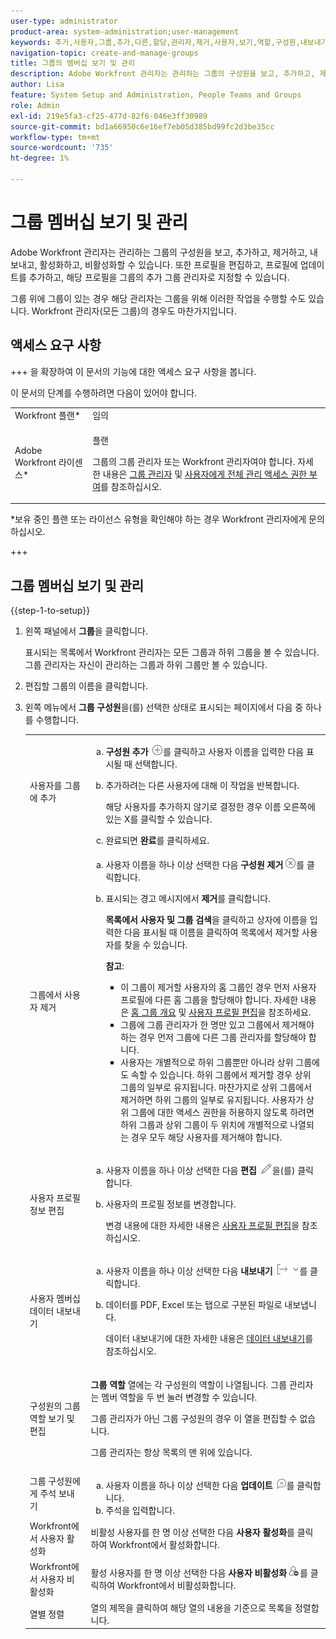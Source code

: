 ```yaml
---
user-type: administrator
product-area: system-administration;user-management
keywords: 추가,사용자,그룹,추가,다른,할당,관리자,제거,사용자,보기,역할,구성원,내보내기,멤버십,데이터
navigation-topic: create-and-manage-groups
title: 그룹의 멤버십 보기 및 관리
description: Adobe Workfront 관리자는 관리하는 그룹의 구성원을 보고, 추가하고, 제거하고, 내보내고, 활성화하고, 비활성화할 수 있습니다. 또한 프로필을 편집하고, 프로필에 업데이트를 추가하고, 해당 프로필을 그룹의 추가 그룹 관리자로 지정할 수 있습니다.
author: Lisa
feature: System Setup and Administration, People Teams and Groups
role: Admin
exl-id: 219e5fa3-cf25-477d-82f6-046e3ff30989
source-git-commit: bd1a66950c6e16ef7eb05d385bd99fc2d3be35cc
workflow-type: tm+mt
source-wordcount: '735'
ht-degree: 1%

---
```


# 그룹 멤버십 보기 및 관리

Adobe Workfront 관리자는 관리하는 그룹의 구성원을 보고, 추가하고, 제거하고, 내보내고, 활성화하고, 비활성화할 수 있습니다. 또한 프로필을 편집하고, 프로필에 업데이트를 추가하고, 해당 프로필을 그룹의 추가 그룹 관리자로 지정할 수 있습니다.

그룹 위에 그룹이 있는 경우 해당 관리자는 그룹을 위해 이러한 작업을 수행할 수도 있습니다. Workfront 관리자(모든 그룹)의 경우도 마찬가지입니다.

## 액세스 요구 사항

+++ 을 확장하여 이 문서의 기능에 대한 액세스 요구 사항을 봅니다.

이 문서의 단계를 수행하려면 다음이 있어야 합니다.

<table style="table-layout:auto"> 
 <col> 
 <col> 
 <tbody> 
  <tr> 
   <td role="rowheader">Workfront 플랜*</td> 
   <td>임의</td> 
  </tr> 
  <tr> 
   <td role="rowheader">Adobe Workfront 라이센스*</td> 
   <td> <p>플랜 </p> <p>그룹의 그룹 관리자 또는 Workfront 관리자여야 합니다. 자세한 내용은 <a href="../../../administration-and-setup/manage-groups/group-roles/group-administrators.md" class="MCXref xref">그룹 관리자</a> 및 <a href="../../../administration-and-setup/add-users/configure-and-grant-access/grant-a-user-full-administrative-access.md" class="MCXref xref">사용자에게 전체 관리 액세스 권한 부여</a>를 참조하십시오.</p> </td> 
  </tr> 
 </tbody> 
</table>

&#42;보유 중인 플랜 또는 라이선스 유형을 확인해야 하는 경우 Workfront 관리자에게 문의하십시오.

+++

## 그룹 멤버십 보기 및 관리

{{step-1-to-setup}}

1. 왼쪽 패널에서 **그룹**&#x200B;을 클릭합니다.

   표시되는 목록에서 Workfront 관리자는 모든 그룹과 하위 그룹을 볼 수 있습니다. 그룹 관리자는 자신이 관리하는 그룹과 하위 그룹만 볼 수 있습니다.

1. 편집할 그룹의 이름을 클릭합니다.
1. 왼쪽 메뉴에서 **그룹 구성원**&#x200B;을(를) 선택한 상태로 표시되는 페이지에서 다음 중 하나를 수행합니다.

   <table style="table-layout:auto"> 
    <col> 
    <col> 
    <tbody> 
     <tr> 
      <td role="rowheader">사용자를 그룹에 추가</td> 
      <td> 
       <ol style="list-style-type: lower-alpha;"> 
        <li value="1"><strong>구성원 추가</strong> <img src="assets/add-icon-plus-in-circle.png">를 클릭하고 사용자 이름을 입력한 다음 표시될 때 선택합니다.</li> 
        <li value="2"> <p>추가하려는 다른 사용자에 대해 이 작업을 반복합니다.</p> <p>해당 사용자를 추가하지 않기로 결정한 경우 이름 오른쪽에 있는 X를 클릭할 수 있습니다.</p> </li> 
        <li value="3">완료되면 <strong>완료</strong>를 클릭하세요.</li> 
       </ol> </td> 
     </tr> 
     <tr> 
      <td role="rowheader">그룹에서 사용자 제거</td> 
      <td> 
       <ol style="list-style-type: lower-alpha;"> 
        <li value="1">사용자 이름을 하나 이상 선택한 다음 <strong>구성원 제거</strong><img src="assets/remove-icon---x-in-circle.png">를 클릭합니다.</li> 
        <li value="2"> <p>표시되는 경고 메시지에서 <strong>제거</strong>를 클릭합니다.</p> <p><strong>목록에서 사용자 및 그룹 검색</strong>을 클릭하고 상자에 이름을 입력한 다음 표시될 때 이름을 클릭하여 목록에서 제거할 사용자를 찾을 수 있습니다.</p> <p><b>참고</b>:  
          <ul> 
           <li>이 그룹이 제거할 사용자의 홈 그룹인 경우 먼저 사용자 프로필에 다른 홈 그룹을 할당해야 합니다. 자세한 내용은 <a href="../../../administration-and-setup/manage-groups/groups-overview/home-groups.md" class="MCXref xref">홈 그룹 개요</a> 및 <a href="../../../administration-and-setup/add-users/create-and-manage-users/edit-a-users-profile.md" class="MCXref xref">사용자 프로필 편집</a>을 참조하세요.</li> 
           <li>그룹에 그룹 관리자가 한 명만 있고 그룹에서 제거해야 하는 경우 먼저 그룹에 다른 그룹 관리자를 할당해야 합니다.</li> 
           <li>사용자는 개별적으로 하위 그룹뿐만 아니라 상위 그룹에도 속할 수 있습니다. 하위 그룹에서 제거할 경우 상위 그룹의 일부로 유지됩니다. 마찬가지로 상위 그룹에서 제거하면 하위 그룹의 일부로 유지됩니다. 사용자가 상위 그룹에 대한 액세스 권한을 허용하지 않도록 하려면 하위 그룹과 상위 그룹이 두 위치에 개별적으로 나열되는 경우 모두 해당 사용자를 제거해야 합니다.</li> 
          </ul> </p> </li> 
       </ol> </td> 
     </tr> 
     <tr> 
      <td role="rowheader">사용자 프로필 정보 편집</td> 
      <td> 
       <ol style="list-style-type: lower-alpha;"> 
        <li value="1">사용자 이름을 하나 이상 선택한 다음 <strong>편집</strong> <img src="assets/edit-icon.png">을(를) 클릭합니다.</li> 
        <li value="2"> <p>사용자의 프로필 정보를 변경합니다.</p> <p>변경 내용에 대한 자세한 내용은 <a href="../../../administration-and-setup/add-users/create-and-manage-users/edit-a-users-profile.md" class="MCXref xref">사용자 프로필 편집</a>을 참조하십시오.</p> </li> 
       </ol> </td> 
     </tr> 
     <tr> 
      <td role="rowheader">사용자 멤버십 데이터 내보내기</td> 
      <td> 
       <ol style="list-style-type: lower-alpha;"> 
        <li value="1">사용자 이름을 하나 이상 선택한 다음 <strong>내보내기</strong> <img src="assets/export.png">를 클릭합니다.</li> 
        <li value="2"> <p>데이터를 PDF, Excel 또는 탭으로 구분된 파일로 내보냅니다.</p> <p>데이터 내보내기에 대한 자세한 내용은 <a href="../../../reports-and-dashboards/reports/creating-and-managing-reports/export-data.md" class="MCXref xref">데이터 내보내기</a>를 참조하십시오.</p> </li> 
       </ol> </td> 
     </tr> 
     <tr> 
      <td role="rowheader">구성원의 그룹 역할 보기 및 편집</td> 
      <td> <p><strong>그룹 역할</strong> 열에는 각 구성원의 역할이 나열됩니다. 그룹 관리자는 멤버 역할을 두 번 눌러 변경할 수 있습니다.</p> <p>그룹 관리자가 아닌 그룹 구성원의 경우 이 열을 편집할 수 없습니다.</p> <p>그룹 관리자는 항상 목록의 맨 위에 있습니다.</p> </td> 
     </tr> 
     <tr> 
      <td role="rowheader">그룹 구성원에게 주석 보내기</td> 
      <td> 
       <ol style="list-style-type: lower-alpha;"> 
        <li value="1">사용자 이름을 하나 이상 선택한 다음 <strong>업데이트</strong> <img src="assets/comment-icon.png">를 클릭합니다.</li> 
        <li value="2">주석을 입력합니다.</li> 
       </ol> </td> 
     </tr> 
     <tr> 
      <td role="rowheader">Workfront에서 사용자 활성화</td> 
      <td>비활성 사용자를 한 명 이상 선택한 다음 <strong>사용자 활성화</strong>를 클릭하여 Workfront에서 활성화합니다. </td> 
     </tr> 
     <tr> 
      <td role="rowheader">Workfront에서 사용자 비활성화</td> 
      <td>활성 사용자를 한 명 이상 선택한 다음 <strong>사용자 비활성화</strong><img src="assets/deactivate-user.png">를 클릭하여 Workfront에서 비활성화합니다.</td> 
     </tr> 
     <tr> 
      <td role="rowheader">열별 정렬</td> 
      <td>열의 제목을 클릭하여 해당 열의 내용을 기준으로 목록을 정렬합니다.</td> 
     </tr> 
    </tbody> 
   </table>
